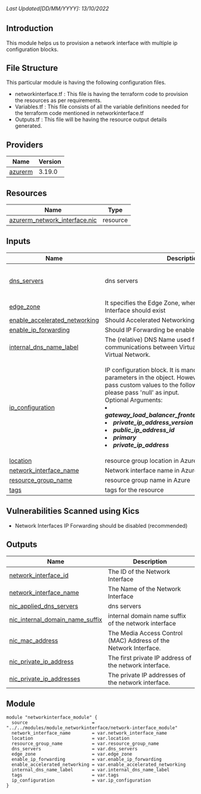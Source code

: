 <!-- BEGIN_TF_DOCS -->
###### Last Updated[DD/MM/YYYY]: 13/10/2022

## Introduction

This module helps us to provision a network interface with multiple ip configuration blocks.

## File Structure 

This particular module is having the following configuration files.
- networkinterface.tf : This file is having the terraform code to provision the resources as per requirements.
- Variables.tf : This file consists of all the variable definitions needed for the terraform code mentioned in networkinterface.tf
- Outputs.tf : This file will be having the resource output details generated.

## Providers

| Name | Version |
|------|---------|
| <a name="provider_azurerm"></a> [azurerm](#provider\_azurerm) | 3.19.0 |

## Resources

| Name | Type |
|------|------|
| [azurerm_network_interface.nic](https://registry.terraform.io/providers/hashicorp/azurerm/latest/docs/resources/network_interface) | resource |

## Inputs

| Name | Description | Type | Default | Required |
|------|-------------|------|---------|:--------:|
| <a name="input_dns_servers"></a> [dns\_servers](#input\_dns\_servers) | dns servers | `list(string)` | <pre>[<br>  "10.0.0.2",<br>  "10.0.0.3"<br>]</pre> | no |
| <a name="input_edge_zone"></a> [edge\_zone](#input\_edge\_zone) | It specifies the Edge Zone, where this Network Interface should exist | `string` | `null` | no |
| <a name="input_enable_accelerated_networking"></a> [enable\_accelerated\_networking](#input\_enable\_accelerated\_networking) | Should Accelerated Networking be enabled? | `bool` | `false` | no |
| <a name="input_enable_ip_forwarding"></a> [enable\_ip\_forwarding](#input\_enable\_ip\_forwarding) | Should IP Forwarding be enabled? | `bool` | `false` | no |
| <a name="input_internal_dns_name_label"></a> [internal\_dns\_name\_label](#input\_internal\_dns\_name\_label) | The (relative) DNS Name used for internal communications between Virtual Machines in the same Virtual Network. | `string` | `null` | no |
| <a name="input_ip_configuration"></a> [ip\_configuration](#input\_ip\_configuration) | IP configuration block. It is mandatory to pass all the parameters in the object. However, if you do not wish to pass custom values to the following optional parameter, please pass 'null' as input. <br>Optional Arguments:<br><li>***gateway_load_balancer_frontend_ip_configuration_id***<br><li>***private_ip_address_version***<br><li>***public_ip_address_id***<br><li>***primary***<br><li>***private_ip_address*** | <pre>map(object({<br>    ip_configuration_name                 = string<br>    gateway_load_balancer_frontend_ip_configuration_id = string<br>    subnet_id         = string<br>    private_ip_address_version = string<br>    private_ip_address_allocation = string<br>    public_ip_address_id = string<br>    primary = bool<br>    private_ip_address = string<br>  }))</pre> | n/a | yes |
| <a name="input_location"></a> [location](#input\_location) | resource group location in Azure | `string` | n/a | yes |
| <a name="input_network_interface_name"></a> [network\_interface\_name](#input\_network\_interface\_name) | Network interface name in Azure | `string` | n/a | yes |
| <a name="input_resource_group_name"></a> [resource\_group\_name](#input\_resource\_group\_name) | resource group name in Azure | `string` | n/a | yes |
| <a name="input_tags"></a> [tags](#input\_tags) | tags for the resource | `map(any)` | n/a | yes |

## Vulnerabilities Scanned using Kics
- Network Interfaces IP Forwarding should be disabled (recommended)

## Outputs

| Name | Description |
|------|-------------|
| <a name="output_network_interface_id"></a> [network\_interface\_id](#output\_network\_interface\_id) | The ID of the Network Interface |
| <a name="output_network_interface_name"></a> [network\_interface\_name](#output\_network\_interface\_name) | The Name of the Network Interface |
| <a name="output_nic_applied_dns_servers"></a> [nic\_applied\_dns\_servers](#output\_nic\_applied\_dns\_servers) | dns servers |
| <a name="output_nic_internal_domain_name_suffix"></a> [nic\_internal\_domain\_name\_suffix](#output\_nic\_internal\_domain\_name\_suffix) | internal domain name suffix of the network interface |
| <a name="output_nic_mac_address"></a> [nic\_mac\_address](#output\_nic\_mac\_address) | The Media Access Control (MAC) Address of the Network Interface. |
| <a name="output_nic_private_ip_address"></a> [nic\_private\_ip\_address](#output\_nic\_private\_ip\_address) | The first private IP address of the network interface. |
| <a name="output_nic_private_ip_addresses"></a> [nic\_private\_ip\_addresses](#output\_nic\_private\_ip\_addresses) | The private IP addresses of the network interface. |

## Module
```
module "networkinterface_module" {
  source                        = "../../modules/module_networkinterface/network-interface_module"
  network_interface_name        = var.network_interface_name
  location                      = var.location
  resource_group_name           = var.resource_group_name
  dns_servers                   = var.dns_servers
  edge_zone                     = var.edge_zone
  enable_ip_forwarding          = var.enable_ip_forwarding
  enable_accelerated_networking = var.enable_accelerated_networking
  internal_dns_name_label       = var.internal_dns_name_label
  tags                          = var.tags
  ip_configuration              = var.ip_configuration
}
```
<!-- END_TF_DOCS -->